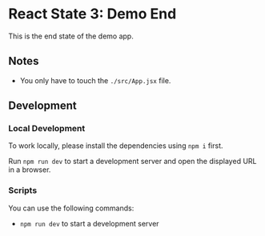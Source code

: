 # React State 3: Demo End

This is the end state of the demo app.

## Notes

- You only have to touch the `./src/App.jsx` file.

## Development

### Local Development

To work locally, please install the dependencies using `npm i` first.

Run `npm run dev` to start a development server and open the displayed URL in a browser.

### Scripts

You can use the following commands:

- `npm run dev` to start a development server
